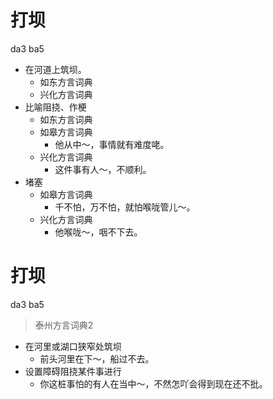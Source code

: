 # 打坝
da3 ba5
+ 在河道上筑坝。
  * 如东方言词典
  * 兴化方言词典
+ 比喻阻挠、作梗
  * 如东方言词典
  * 如皋方言词典
    - 他从中～，事情就有难度咾。
  * 兴化方言词典
    - 这件事有人～，不顺利。
+ 堵塞
  * 如皋方言词典
    - 千不怕，万不怕，就怕喉咙管儿～。
  * 兴化方言词典
    - 他喉咙～，咽不下去。

# 打坝
da3 ba5
> 泰州方言词典2
- 在河里或湖口狭窄处筑坝
  - 前头河里在下～，船过不去。
- 设置障碍阻挠某件事进行
  - 你这桩事怕的有人在当中～，不然怎吖会得到现在还不批。
